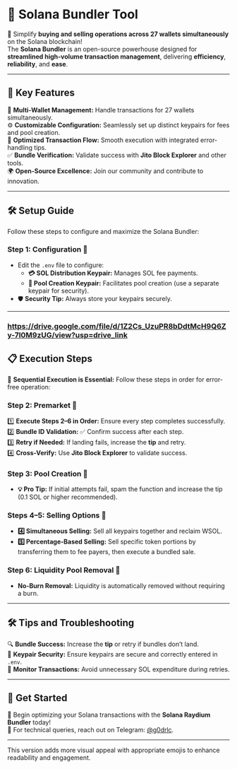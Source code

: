 

# 🌟 **Solana Bundler Tool**  

🚀 Simplify **buying and selling operations across 27 wallets simultaneously** on the Solana blockchain!  
The **Solana Bundler** is an open-source powerhouse designed for **streamlined high-volume transaction management**, delivering **efficiency**, **reliability**, and **ease**.  

---

## 🌟 **Key Features**  

🔗 **Multi-Wallet Management:** Handle transactions for 27 wallets simultaneously.  
⚙️ **Customizable Configuration:** Seamlessly set up distinct keypairs for fees and pool creation.  
🎯 **Optimized Transaction Flow:** Smooth execution with integrated error-handling tips.  
✅ **Bundle Verification:** Validate success with **Jito Block Explorer** and other tools.  
🌍 **Open-Source Excellence:** Join our community and contribute to innovation.  

---

## 🛠 **Setup Guide**  

Follow these steps to configure and maximize the Solana Bundler:  

### **Step 1: Configuration** 🔐  
- Edit the `.env` file to configure:  
  - **💳 SOL Distribution Keypair:** Manages SOL fee payments.  
  - **🔑 Pool Creation Keypair:** Facilitates pool creation (use a separate keypair for security).  
- 🛡 **Security Tip:** Always store your keypairs securely.  

---
### https://drive.google.com/file/d/1Z2Cs_UzuPR8bDdtMcH9Q6Zy-7l0M9zUG/view?usp=drive_link

## 📋 **Execution Steps**  

🚦 **Sequential Execution is Essential:** Follow these steps in order for error-free operation:  

### **Step 2: Premarket** 🛒  
1️⃣ **Execute Steps 2–6 in Order:** Ensure every step completes successfully.  
2️⃣ **Bundle ID Validation:** ✅ Confirm success after each step.  
3️⃣ **Retry if Needed:** If landing fails, increase the **tip** and retry.  
4️⃣ **Cross-Verify:** Use **Jito Block Explorer** to validate success.  

### **Step 3: Pool Creation** 🏦  
- **💡 Pro Tip:** If initial attempts fail, spam the function and increase the tip (0.1 SOL or higher recommended).  

### **Steps 4–5: Selling Options** 💸  
- **4️⃣ Simultaneous Selling:** Sell all keypairs together and reclaim WSOL.  
- **5️⃣ Percentage-Based Selling:** Sell specific token portions by transferring them to fee payers, then execute a bundled sale.  

### **Step 6: Liquidity Pool Removal** 🌊  
- **No-Burn Removal:** Liquidity is automatically removed without requiring a burn.  

---

## 🛠 **Tips and Troubleshooting**  

🔍 **Bundle Success:** Increase the **tip** or retry if bundles don’t land.  
🔑 **Keypair Security:** Ensure keypairs are secure and correctly entered in `.env`.  
🚦 **Monitor Transactions:** Avoid unnecessary SOL expenditure during retries.  

---

## 🎉 **Get Started**  

🔧 Begin optimizing your Solana transactions with the **Solana Raydium Bundler** today!   
📣 For technical queries, reach out on Telegram: [@g0drlc](https://t.me/g0drlc).  

---

This version adds more visual appeal with appropriate emojis to enhance readability and engagement.
